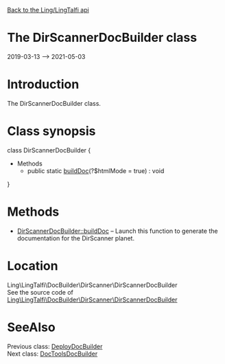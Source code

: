 [Back to the Ling/LingTalfi api](https://github.com/lingtalfi/LingTalfi/blob/master/doc/api/Ling/LingTalfi.md)



The DirScannerDocBuilder class
================
2019-03-13 --> 2021-05-03






Introduction
============

The DirScannerDocBuilder class.



Class synopsis
==============


class <span class="pl-k">DirScannerDocBuilder</span>  {

- Methods
    - public static [buildDoc](https://github.com/lingtalfi/LingTalfi/blob/master/doc/api/Ling/LingTalfi/DocBuilder/DirScanner/DirScannerDocBuilder/buildDoc.md)(?$htmlMode = true) : void

}






Methods
==============

- [DirScannerDocBuilder::buildDoc](https://github.com/lingtalfi/LingTalfi/blob/master/doc/api/Ling/LingTalfi/DocBuilder/DirScanner/DirScannerDocBuilder/buildDoc.md) &ndash; Launch this function to generate the documentation for the DirScanner planet.





Location
=============
Ling\LingTalfi\DocBuilder\DirScanner\DirScannerDocBuilder<br>
See the source code of [Ling\LingTalfi\DocBuilder\DirScanner\DirScannerDocBuilder](https://github.com/lingtalfi/LingTalfi/blob/master/DocBuilder/DirScanner/DirScannerDocBuilder.php)



SeeAlso
==============
Previous class: [DeployDocBuilder](https://github.com/lingtalfi/LingTalfi/blob/master/doc/api/Ling/LingTalfi/DocBuilder/Deploy/DeployDocBuilder.md)<br>Next class: [DocToolsDocBuilder](https://github.com/lingtalfi/LingTalfi/blob/master/doc/api/Ling/LingTalfi/DocBuilder/DocTools/DocToolsDocBuilder.md)<br>
